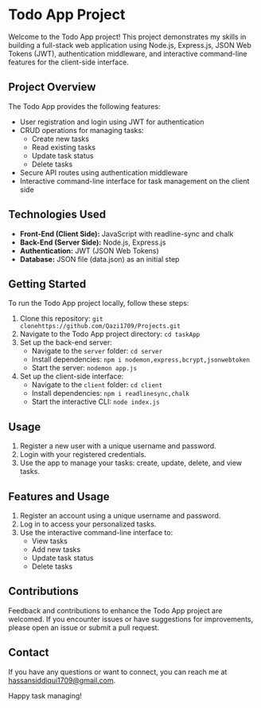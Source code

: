 # Todo App Project

Welcome to the Todo App project! This project demonstrates my skills in building a full-stack web application using Node.js, Express.js, JSON Web Tokens (JWT), authentication middleware, and interactive command-line features for the client-side interface.

## Project Overview

The Todo App provides the following features:

- User registration and login using JWT for authentication
- CRUD operations for managing tasks:
  - Create new tasks
  - Read existing tasks
  - Update task status
  - Delete tasks
- Secure API routes using authentication middleware
- Interactive command-line interface for task management on the client side

## Technologies Used

- **Front-End (Client Side):** JavaScript with readline-sync and chalk
- **Back-End (Server Side):** Node.js, Express.js
- **Authentication:** JWT (JSON Web Tokens)
- **Database:** JSON file (data.json) as an initial step

## Getting Started

To run the Todo App project locally, follow these steps:

1. Clone this repository: `git clonehttps://github.com/Qazi1709/Projects.git`
2. Navigate to the Todo App project directory: `cd taskApp`
3. Set up the back-end server:
   - Navigate to the `server` folder: `cd server`
   - Install dependencies: `npm i nodemon,express,bcrypt,jsonwebtoken`
   - Start the server: `nodemon app.js`
4. Set up the client-side interface:
   - Navigate to the `client` folder: `cd client`
   - Install dependencies: `npm i readlinesync,chalk`
   - Start the interactive CLI: `node index.js`
## Usage

1. Register a new user with a unique username and password.
2. Login with your registered credentials.
3. Use the app to manage your tasks: create, update, delete, and view tasks.
## Features and Usage

1. Register an account using a unique username and password.
2. Log in to access your personalized tasks.
3. Use the interactive command-line interface to:
   - View tasks
   - Add new tasks
   - Update task status
   - Delete tasks

## Contributions

Feedback and contributions to enhance the Todo App project are welcomed. If you encounter issues or have suggestions for improvements, please open an issue or submit a pull request.

## Contact

If you have any questions or want to connect, you can reach me at [hassansiddiqui1709@gmail.com](mailto:hassansiddiqui1709@gmail.com).

Happy task managing!

